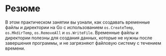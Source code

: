 # Резюме

В этом практическом занятии вы узнали, как создавать временные файлы и директории на Go с использованием `os.CreateTemp`, `os.MkdirTemp`, `os.RemoveAll` и `os.WriteFile`. Временные файлы и директории полезны для создания данных, которые не нужны после завершения программы, и не загрязняют файловую систему с течением времени.
